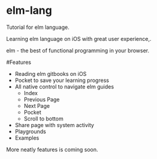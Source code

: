 # elm-lang
Tutorial for elm language.

Learning elm language on iOS with great user experience,.

elm - the best of functional programming in your browser.

#Features

* Reading elm gitbooks on iOS
* Pocket to save your learning progress
* All native control to navigate elm guides
	- Index
	- Previous Page
	- Next Page
	- Pocket
	- Scroll to bottom
* Share page with system activity
* Playgrounds
* Examples

More neatly features is coming soon.


